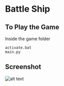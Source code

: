 # Battle Ship

## To Play the Game
Inside the game folder

```
activate.bat
main.py
```

## Screenshot
![alt text](https://github.com/pyTimK/Battle-Ship/blob/main/Battle%20Ship%20Screenshot.png)
